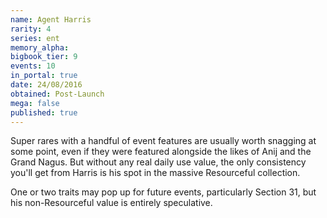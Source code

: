 ```yaml
---
name: Agent Harris
rarity: 4
series: ent
memory_alpha:
bigbook_tier: 9
events: 10
in_portal: true
date: 24/08/2016
obtained: Post-Launch
mega: false
published: true
---
```


Super rares with a handful of event features are usually worth snagging at some point, even if they were featured alongside the likes of Anij and the Grand Nagus. But without any real daily use value, the only consistency you'll get from Harris is his spot in the massive Resourceful collection.

One or two traits may pop up for future events, particularly Section 31, but his non-Resourceful value is entirely speculative.
